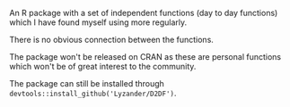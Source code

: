 An R package with a set of independent functions (day to day functions) which I have found myself using more regularly.

There is no obvious connection between the functions.

The package won't be released on CRAN as these are personal functions which won't be of great interest to the community.

The package can still be installed through `devtools::install_github('Lyzander/D2DF')`.